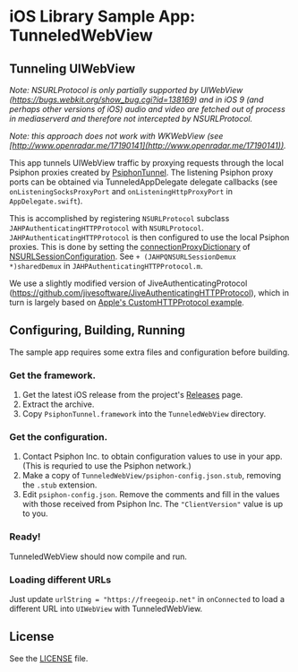 # iOS Library Sample App: TunneledWebView

## Tunneling UIWebView
*Note: NSURLProtocol is only partially supported by UIWebView (https://bugs.webkit.org/show_bug.cgi?id=138169) and in iOS 9 (and perhaps other versions of iOS) audio and video are fetched out of process in mediaserverd and therefore not intercepted by NSURLProtocol.*

*Note: this approach does not work with WKWebView (see [http://www.openradar.me/17190141](http://www.openradar.me/17190141)).*

This app tunnels UIWebView traffic by proxying requests through the local Psiphon proxies created by [PsiphonTunnel](https://github.com/Psiphon-Labs/psiphon-tunnel-core/tree/master/MobileLibrary/iOS/PsiphonTunnel).
The listening Psiphon proxy ports can be obtained via TunneledAppDelegate delegate callbacks (see `onListeningSocksProxyPort` and `onListeningHttpProxyPort` in `AppDelegate.swift`).

This is accomplished by registering `NSURLProtocol` subclass `JAHPAuthenticatingHTTPProtocol` with `NSURLProtocol`.
`JAHPAuthenticatingHTTPProtocol` is then configured to use the local Psiphon proxies.
This is done by setting the [connectionProxyDictionary](https://developer.apple.com/documentation/foundation/nsurlsessionconfiguration/1411499-connectionproxydictionary?language=objc) of [NSURLSessionConfiguration](https://developer.apple.com/documentation/foundation/nsurlsessionconfiguration).
See `+ (JAHPQNSURLSessionDemux *)sharedDemux` in `JAHPAuthenticatingHTTPProtocol.m`.

We use a slightly modified version of JiveAuthenticatingProtocol (https://github.com/jivesoftware/JiveAuthenticatingHTTPProtocol), which in turn is largely based on [Apple's CustomHTTPProtocol example](https://developer.apple.com/library/content/samplecode/CustomHTTPProtocol/Introduction/Intro.html). 

## Configuring, Building, Running

The sample app requires some extra files and configuration before building.

### Get the framework.

1. Get the latest iOS release from the project's [Releases](https://github.com/Psiphon-Labs/psiphon-tunnel-core/releases) page.
2. Extract the archive. 
2. Copy `PsiphonTunnel.framework` into the `TunneledWebView` directory.

### Get the configuration.

1. Contact Psiphon Inc. to obtain configuration values to use in your app. 
   (This is requried to use the Psiphon network.)
2. Make a copy of `TunneledWebView/psiphon-config.json.stub`, 
   removing the `.stub` extension.
3. Edit `psiphon-config.json`. Remove the comments and fill in the values with 
   those received from Psiphon Inc. The `"ClientVersion"` value is up to you.

### Ready!

TunneledWebView should now compile and run.

### Loading different URLs

Just update `urlString = "https://freegeoip.net"` in `onConnected` to load a different URL into `UIWebView` with TunneledWebView.

## License

See the [LICENSE](../LICENSE) file.
